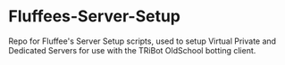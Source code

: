 # Fluffees-Server-Setup
Repo for Fluffee's Server Setup scripts, used to setup Virtual Private and Dedicated Servers for use with the TRiBot OldSchool botting client.
